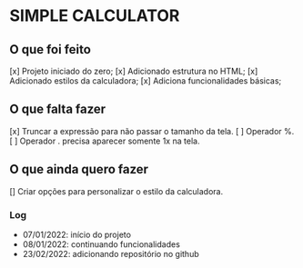 # SIMPLE CALCULATOR

## O que foi feito

[x] Projeto iniciado do zero;
[x] Adicionado estrutura no HTML;
[x] Adicionado estilos da calculadora;
[x] Adiciona funcionalidades básicas;

## O que falta fazer

[x] Truncar a expressão para não passar o tamanho da tela.
[ ] Operador %.
[ ] Operador . precisa aparecer somente 1x na tela.

## O que ainda quero fazer

[] Criar opções para personalizar o estilo da calculadora.

### Log

- 07/01/2022: início do projeto
- 08/01/2022: continuando funcionalidades
- 23/02/2022: adicionando repositório no github